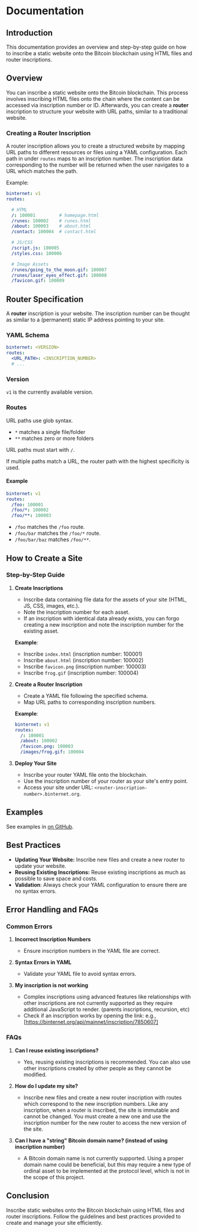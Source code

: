 # Documentation

## Introduction

This documentation provides an overview and step-by-step guide on how to inscribe a static website
onto the Bitcoin blockchain using HTML files and router inscriptions.

## Overview

You can inscribe a static website onto the Bitcoin blockchain.
This process involves inscribing HTML files onto the chain where the content can be accessed via inscription number or ID.
Afterwards, you can create a **router** inscription to structure your website with URL paths,
similar to a traditional website.

### Creating a Router Inscription

A router inscription allows you to create a structured website by mapping URL paths to different
resources or files using a YAML configuration.
Each path in under `routes` maps to an inscription number.
The inscription data corresponding to the number will be returned when the user navigates to a URL
which matches the path.

Example:
```yaml
binternet: v1
routes:

  # HTML
  /: 100001         # homepage.html
  /runes: 100002    # runes.html
  /about: 100003    # about.html
  /contact: 100004  # contact.html

  # JS/CSS
  /script.js: 100005
  /styles.css: 100006

  # Image Assets
  /runes/going_to_the_moon.gif: 100007
  /runes/laser_eyes_effect.gif: 100008
  /favicon.gif: 100009
```

## Router Specification

A **router** inscription is your website. The inscription number can be thought as similar to a
(permanent) static IP address pointing to your site.

### YAML Schema
```yaml
binternet: <VERSION>
routes:
  <URL_PATH>: <INSCRIPTION_NUMBER>
  # ...
```

### Version

`v1` is the currently available version.

### Routes

URL paths use glob syntax.
- `*` matches a single file/folder
- `**` matches zero or more folders

URL paths must start with `/`.

If multiple paths match a URL, the router path with the highest specificity is used.

#### Example

```yaml
binternet: v1
routes:
  /foo: 100001
  /foo/*: 100002
  /foo/**: 100003
```

- `/foo` matches the `/foo` route.
- `/foo/bar` matches the `/foo/*` route.
- `/foo/bar/baz` matches `/foo/**`.

## How to Create a Site

### Step-by-Step Guide

1. **Create Inscriptions**
   - Inscribe data containing file data for the assets of your site (HTML, JS, CSS, images, etc.).
   - Note the inscription number for each asset.
   - If an inscription with identical data already exists, you can forgo creating a new inscription and note the inscription number for the existing asset.

   **Example**:
   - Inscribe `index.html` (inscription number: 100001)
   - Inscribe `about.html` (inscription number: 100002)
   - Inscribe `favicon.png` (inscription number: 100003)
   - Inscribe `frog.gif` (inscription number: 100004)

2. **Create a Router Inscription**
   - Create a YAML file following the specified schema.
   - Map URL paths to corresponding inscription numbers.

    **Example**:
    ```yaml
    binternet: v1
    routes:
      /: 100001
      /about: 100002
      /favicon.png: 100003
      /images/frog.gif: 100004
    ```

3. **Deploy Your Site**
   - Inscribe your router YAML file onto the blockchain.
   - Use the inscription number of your router as your site's entry point.
   - Access your site under URL: `<router-inscription-number>.binternet.org`.

## Examples

See examples in [on GitHub](https://github.com/plasmatech8/binternet/tree/main/examples).

## Best Practices

- **Updating Your Website:** Inscribe new files and create a new router to update your website.
- **Reusing Existing Inscriptions:** Reuse existing inscriptions as much as possible to save space and costs.
- **Validation**: Always check your YAML configuration to ensure there are no syntax errors.

## Error Handling and FAQs

### Common Errors

1. **Incorrect Inscription Numbers**
   - Ensure inscription numbers in the YAML file are correct.

2. **Syntax Errors in YAML**
   - Validate your YAML file to avoid syntax errors.

3. **My inscription is not working**
    - Complex inscriptions using advanced features like relationships with other inscriptions are not currently supported as they require additional JavaScript to render. (parents inscriptions, recursion, etc)
    - Check if an inscription works by opening the link: e.g., [https://binternet.org/api/mainnet/inscription/7850607]

### FAQs

1. **Can I reuse existing inscriptions?**
   - Yes, reusing existing inscriptions is recommended. You can also use other inscriptions created by other people as they cannot be modified.

2. **How do I update my site?**
   - Inscribe new files and create a new router inscription with routes which correspond to the new inscription numbers. Like any inscription, when a router is inscribed, the site is immutable and cannot be changed. You must create a new one and use the inscription number for the new router to access the new version of the site.

3. **Can I have a "string" Bitcoin domain name? (instead of using inscription number)**
   - A Bitcoin domain name is not currently supported. Using a proper domain name could be beneficial, but this may require a new type of ordinal asset to be implemented at the protocol level, which is not in the scope of this project.

## Conclusion

Inscribe static websites onto the Bitcoin blockchain using HTML files and router inscriptions.
Follow the guidelines and best practices provided to create and manage your site efficiently.
